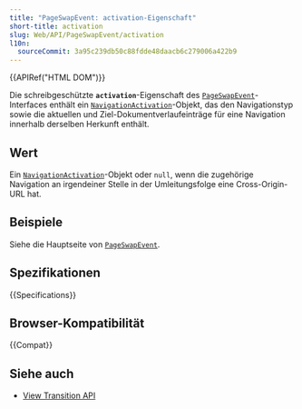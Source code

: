```yaml
---
title: "PageSwapEvent: activation-Eigenschaft"
short-title: activation
slug: Web/API/PageSwapEvent/activation
l10n:
  sourceCommit: 3a95c239db50c88fdde48daacb6c279006a422b9
---
```


{{APIRef("HTML DOM")}}

Die schreibgeschützte **`activation`**-Eigenschaft des [`PageSwapEvent`](/de/docs/Web/API/PageSwapEvent)-Interfaces enthält ein [`NavigationActivation`](/de/docs/Web/API/NavigationActivation)-Objekt, das den Navigationstyp sowie die aktuellen und Ziel-Dokumentverlaufeinträge für eine Navigation innerhalb derselben Herkunft enthält.

## Wert

Ein [`NavigationActivation`](/de/docs/Web/API/NavigationActivation)-Objekt oder `null`, wenn die zugehörige Navigation an irgendeiner Stelle in der Umleitungsfolge eine Cross-Origin-URL hat.

## Beispiele

Siehe die Hauptseite von [`PageSwapEvent`](/de/docs/Web/API/PageSwapEvent).

## Spezifikationen

{{Specifications}}

## Browser-Kompatibilität

{{Compat}}

## Siehe auch

- [View Transition API](/de/docs/Web/API/View_Transition_API)
